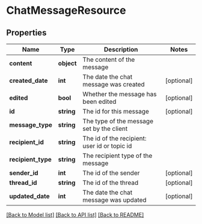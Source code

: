 # ChatMessageResource

## Properties
Name | Type | Description | Notes
------------ | ------------- | ------------- | -------------
**content** | **object** | The content of the message | 
**created_date** | **int** | The date the chat message was created | [optional] 
**edited** | **bool** | Whether the message has been edited | [optional] 
**id** | **string** | The id for this message | [optional] 
**message_type** | **string** | The type of the message set by the client | 
**recipient_id** | **string** | The id of the recipient: user id or topic id | 
**recipient_type** | **string** | The recipient type of the message | 
**sender_id** | **int** | The id of the sender | [optional] 
**thread_id** | **string** | The id of the thread | [optional] 
**updated_date** | **int** | The date the chat message was updated | [optional] 

[[Back to Model list]](../README.md#documentation-for-models) [[Back to API list]](../README.md#documentation-for-api-endpoints) [[Back to README]](../README.md)


